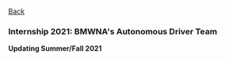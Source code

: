 [Back](https://zenjen-devs.github.io)

### Internship 2021: BMWNA's Autonomous Driver Team

**Updating Summer/Fall 2021**
